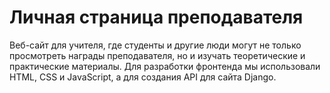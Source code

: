 # Личная страница преподавателя
Веб-сайт для учителя, где студенты и другие люди могут не только просмотреть награды преподавателя, но и изучать теоретические и практические материалы.
Для разработки фронтенда мы использовали HTML, CSS и JavaScript, а для создания API для сайта Django.
